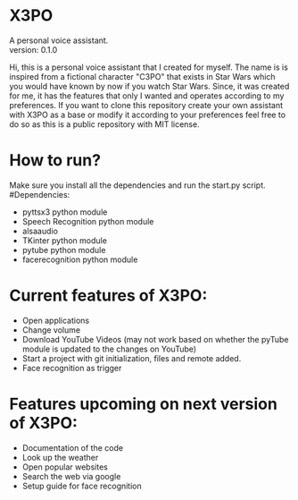 # X3PO
A personal voice assistant.\
version: 0.1.0

Hi, this is a personal voice assistant that I created for myself. The 
name is is inspired from a fictional character "C3PO" that exists in 
Star Wars which you would have known by now if you watch Star Wars. Since, 
it was created for me, it has the features that only I wanted
and operates according to my preferences. If you want to clone this repository
create your own assistant with X3PO as a base or modify it according to your preferences
feel free to do so as this is a public repository with MIT license.

# How to run?

Make sure you install all the dependencies and run the start.py script.
#Dependencies:
- pyttsx3 python module
- Speech Recognition python module
- alsaaudio
- TKinter python module
- pytube python module
- facerecognition python module


# Current features of X3PO:
- Open applications
- Change volume
- Download YouTube Videos (may not work based on whether the pyTube module is updated to the changes on YouTube)
- Start a project with git initialization, files and remote added.
- Face recognition as trigger


# Features upcoming on next version of X3PO:
- Documentation of the code
- Look up the weather
- Open popular websites
- Search the web via google
- Setup guide for face recognition

